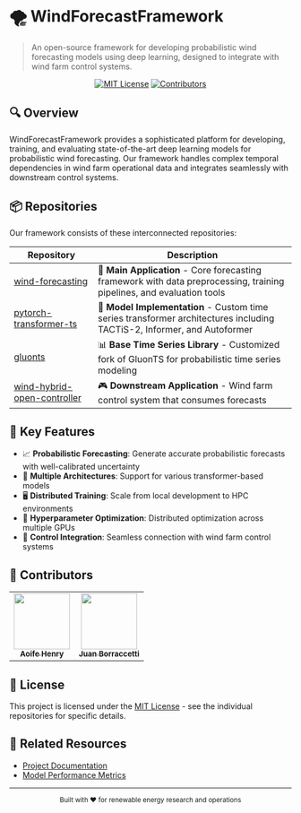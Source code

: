 # 🌪️ WindForecastFramework

> An open-source framework for developing probabilistic wind forecasting models using deep learning, designed to integrate with wind farm control systems.

<div align="center">

[![MIT License](https://img.shields.io/badge/License-MIT-blue.svg)](https://opensource.org/licenses/MIT)
[![Contributors](https://img.shields.io/github/contributors/WindForecastFramework/wind-forecasting)](https://github.com/orgs/WindForecastFramework/people)

</div>

## 🔍 Overview

WindForecastFramework provides a sophisticated platform for developing, training, and evaluating state-of-the-art deep learning models for probabilistic wind forecasting. Our framework handles complex temporal dependencies in wind farm operational data and integrates seamlessly with downstream control systems.

## 📦 Repositories

Our framework consists of these interconnected repositories:

| Repository | Description |
|------------|-------------|
| [wind-forecasting](https://github.com/WindForecastFramework/wind-forecasting) | 🚀 **Main Application** - Core forecasting framework with data preprocessing, training pipelines, and evaluation tools |
| [pytorch-transformer-ts](https://github.com/WindForecastFramework/pytorch-transformer-ts) | 🧠 **Model Implementation** - Custom time series transformer architectures including TACTiS-2, Informer, and Autoformer |
| [gluonts](https://github.com/WindForecastFramework/gluonts) | 📊 **Base Time Series Library** - Customized fork of GluonTS for probabilistic time series modeling |
| [wind-hybrid-open-controller](https://github.com/WindForecastFramework/wind-hybrid-open-controller) | 🎮 **Downstream Application** - Wind farm control system that consumes forecasts |

## 🌟 Key Features

- 📈 **Probabilistic Forecasting**: Generate accurate probabilistic forecasts with well-calibrated uncertainty
- 🔄 **Multiple Architectures**: Support for various transformer-based models
- 🖥️ **Distributed Training**: Scale from local development to HPC environments
- 🧪 **Hyperparameter Optimization**: Distributed optimization across multiple GPUs
- 🔗 **Control Integration**: Seamless connection with wind farm control systems

## 👥 Contributors

<table>
  <tr>
    <td align="center"><a href="https://github.com/achenry"><img src="https://github.com/achenry.png" width="100px;" alt=""/><br /><sub><b>Aoife Henry</b></sub></a></td>
    <td align="center"><a href="https://github.com/boujuan"><img src="https://github.com/boujuan.png" width="100px;" alt=""/><br /><sub><b>Juan Borraccetti</b></sub></a></td>
  </tr>
</table>

## 📄 License

This project is licensed under the [MIT License](LICENSE) - see the individual repositories for specific details.

## 🔗 Related Resources

- [Project Documentation](https://github.com/WindForecastFramework/wind-forecasting/blob/main/PLANNING.md)
- [Model Performance Metrics](https://github.com/WindForecastFramework/wind-forecasting/blob/main/README.md)

---

<div align="center">
  <sub>Built with ❤️ for renewable energy research and operations</sub>
</div>
